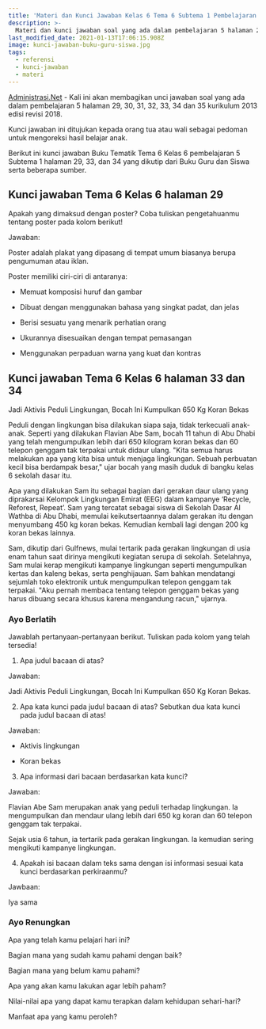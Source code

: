```yaml
---
title: 'Materi dan Kunci Jawaban Kelas 6 Tema 6 Subtema 1 Pembelajaran 5'
description: >-
  Materi dan kunci jawaban soal yang ada dalam pembelajaran 5 halaman 29, 30, 31, 32, 33, 34 dan 35 kurikulum 2013 edisi revisi 2018.
last_modified_date: 2021-01-13T17:06:15.908Z
image: kunci-jawaban-buku-guru-siswa.jpg
tags:
  - referensi
  - kunci-jawaban
  - materi
---
```



[Administrasi.Net](https://administrasi.net "Administrasi.Net") - Kali ini akan membagikan unci jawaban soal yang ada dalam pembelajaran 5 halaman 29, 30, 31, 32, 33, 34 dan 35 kurikulum 2013 edisi revisi 2018.

Kunci jawaban ini ditujukan kepada orang tua atau wali sebagai pedoman untuk mengoreksi hasil belajar anak.

Berikut ini kunci jawaban Buku Tematik Tema 6 Kelas 6 pembelajaran 5 Subtema 1 halaman 29, 33, dan 34 yang dikutip dari Buku Guru dan Siswa serta beberapa sumber.

## Kunci jawaban Tema 6 Kelas 6 halaman 29

Apakah yang dimaksud dengan poster? Coba tuliskan pengetahuanmu tentang poster pada kolom berikut!

Jawaban:

Poster adalah plakat yang dipasang di tempat umum biasanya berupa pengumuman atau iklan.

Poster memiliki ciri-ciri di antaranya:

- Memuat komposisi huruf dan gambar

- Dibuat dengan menggunakan bahasa yang singkat padat, dan jelas

- Berisi sesuatu yang menarik perhatian orang

- Ukurannya disesuaikan dengan tempat pemasangan

- Menggunakan perpaduan warna yang kuat dan kontras


## Kunci jawaban Tema 6 Kelas 6 halaman 33 dan 34

Jadi Aktivis Peduli Lingkungan, Bocah Ini Kumpulkan 650 Kg Koran Bekas

Peduli dengan lingkungan bisa dilakukan siapa saja, tidak terkecuali anak-anak. Seperti yang dilakukan Flavian Abe Sam, bocah 11 tahun di Abu Dhabi yang telah mengumpulkan lebih dari 650 kilogram koran bekas dan 60 telepon genggam tak terpakai untuk didaur ulang. "Kita semua harus melakukan apa yang kita bisa untuk menjaga lingkungan. Sebuah perbuatan kecil bisa berdampak besar," ujar bocah yang masih duduk di bangku kelas 6 sekolah dasar itu.

Apa yang dilakukan Sam itu sebagai bagian dari gerakan daur ulang yang diprakarsai Kelompok Lingkungan Emirat (EEG) dalam kampanye ‘Recycle, Reforest, Repeat’. Sam yang tercatat sebagai siswa di Sekolah Dasar Al Wathba di Abu Dhabi, memulai keikutsertaannya dalam gerakan itu dengan menyumbang 450 kg koran bekas. Kemudian kembali lagi dengan 200 kg koran bekas lainnya.

Sam, dikutip dari Gulfnews, mulai tertarik pada gerakan lingkungan di usia enam tahun saat dirinya mengikuti kegiatan serupa di sekolah. Setelahnya, Sam mulai kerap mengikuti kampanye lingkungan seperti mengumpulkan kertas dan kaleng bekas, serta penghijauan. Sam bahkan mendatangi sejumlah toko elektronik untuk mengumpulkan telepon genggam tak terpakai. "Aku pernah membaca tentang telepon genggam bekas yang harus dibuang secara khusus karena mengandung racun," ujarnya.

### Ayo Berlatih

Jawablah pertanyaan-pertanyaan berikut. Tuliskan pada kolom yang telah tersedia!

1. Apa judul bacaan di atas?

Jawaban:

Jadi Aktivis Peduli Lingkungan, Bocah Ini Kumpulkan 650 Kg Koran Bekas.

2. Apa kata kunci pada judul bacaan di atas? Sebutkan dua kata kunci pada judul bacaan di atas!

Jawaban:

- Aktivis lingkungan

- Koran bekas

3. Apa informasi dari bacaan berdasarkan kata kunci?

Jawaban:

Flavian Abe Sam merupakan anak yang peduli terhadap lingkungan. Ia mengumpulkan dan mendaur ulang lebih dari 650 kg koran dan 60 telepon genggam tak terpakai.

Sejak usia 6 tahun, ia tertarik pada gerakan lingkungan. Ia kemudian sering mengikuti kampanye lingkungan.

4. Apakah isi bacaan dalam teks sama dengan isi informasi sesuai kata kunci berdasarkan perkiraanmu?

Jawbaan:

Iya sama


### Ayo Renungkan

Apa yang telah kamu pelajari hari ini?

Bagian mana yang sudah kamu pahami dengan baik?

Bagian mana yang belum kamu pahami?

Apa yang akan kamu lakukan agar lebih paham?

Nilai-nilai apa yang dapat kamu terapkan dalam kehidupan sehari-hari?

Manfaat apa yang kamu peroleh?
